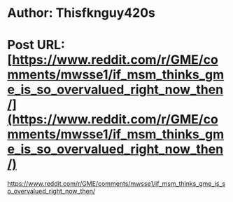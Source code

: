 # Author: Thisfknguy420s
# Post URL: [https://www.reddit.com/r/GME/comments/mwsse1/if_msm_thinks_gme_is_so_overvalued_right_now_then/](https://www.reddit.com/r/GME/comments/mwsse1/if_msm_thinks_gme_is_so_overvalued_right_now_then/)


https://www.reddit.com/r/GME/comments/mwsse1/if_msm_thinks_gme_is_so_overvalued_right_now_then/